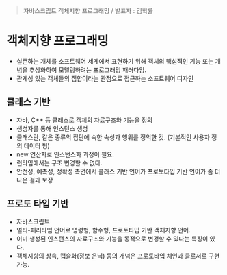 > 자바스크립트 객체지향 프로그래밍 / 발표자 : 김학률

# 객체지향 프로그래밍

- 실존하는 개체를 소프트웨어 세계에서 표현하기 위해 객체의 핵심적인 기능 또는 개념을 추상화하여 모델링하려는 프로그래밍 패러다임.
- 관계성 있는 객체들의 집합이라는 관점으로 접근하는 소프트웨어 디자인

## 클래스 기반

- 자바, C++ 등 클래스로 객체의 자료구조와 기능을 정의
- 생성자를 통해 인스턴스 생성
- 클래스란, 같은 종류의 집단에 속한 속성과 행위를 정의한 것. (기본적인 사용자 정의 데이터 형)
- new 연산자로 인스턴스화 과정이 필요.
- 런타임에서는 구조 변경할 수 없다.
- 안전성, 예측성, 정확성 측면에서 클래스 기반 언어가 프로토타입 기반 언어가 좀 더 나은 결과 보장

## 프로토 타입 기반

- 자바스크립트
- 멀티-패러타임 언어로 명령형, 함수형, 프로토타입 기반 객체지향 언어.
- 이미 생성된 인스턴스의 자료구조와 기능을 동적으로 변경할 수 있다는 특징이 있다.
- 객체지향의 상속, 캡슐화(정보 은닉) 등의 개념은 프로토타입 체인과 클로저로 구현 가능.
